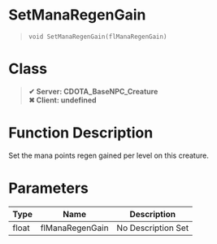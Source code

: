 # SetManaRegenGain
> `void SetManaRegenGain(flManaRegenGain)`
# Class
> __✔ Server: CDOTA_BaseNPC_Creature__  
> __✖ Client: undefined__  
# Function Description
Set the mana points regen gained per level on this creature.
# Parameters
Type|Name|Description
--|--|--
float|flManaRegenGain|No Description Set
